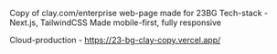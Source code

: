 Copy of clay.com/enterprise web-page made for 23BG
Tech-stack - Next.js, TailwindCSS
Made mobile-first, fully responsive

Cloud-production - https://23-bg-clay-copy.vercel.app/
